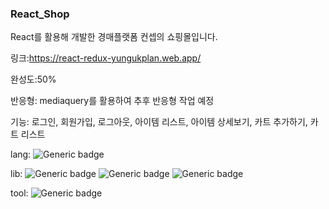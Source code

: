 ### React_Shop

React를 활용해 개발한 경매플랫폼 컨셉의 쇼핑몰입니다.

링크:https://react-redux-yungukplan.web.app/

완성도:50%

반응형: mediaquery를 활용하여 추후 반응형 작업 예정

기능: 로그인, 회원가입, 로그아웃, 아이템 리스트, 아이템 상세보기, 카트 추가하기, 카트 리스트

lang:  ![Generic badge](https://img.shields.io/badge/​-javascript-yellow?logo=yellow)

lib:  ![Generic badge](https://img.shields.io/badge/​-react-skyblue?logo=react)  ![Generic badge](https://img.shields.io/badge/​-redux-purple?logo=redux)  ![Generic badge](https://img.shields.io/badge/​-materialUI-skyblue?logo=materialui)

tool: ![Generic badge](https://img.shields.io/badge/​-VScode-skyblue?logo=visualstudiocode)
